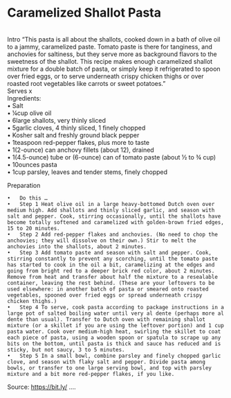 # Caramelized Shallot Pasta

\
Intro “This pasta is all about the shallots, cooked down in a bath of olive oil to a jammy, caramelized paste. Tomato paste is there for tanginess, and anchovies for saltiness, but they serve more as background flavors to the sweetness of the shallot. This recipe makes enough caramelized shallot mixture for a double batch of pasta, or simply keep it refrigerated to spoon over fried eggs, or to serve underneath crispy chicken thighs or over roasted root vegetables like carrots or sweet potatoes.”\
Serves x\
Ingredients:\
• Salt\
• ¼cup olive oil\
• 6large shallots, very thinly sliced\
• 5garlic cloves, 4 thinly sliced, 1 finely chopped\
• Kosher salt and freshly ground black pepper\
• 1teaspoon red-pepper flakes, plus more to taste\
• 1(2-ounce) can anchovy fillets (about 12), drained\
• 1(4.5-ounce) tube or (6-ounce) can of tomato paste (about ½ to ¾ cup)\
• 10ounces pasta\
• 1cup parsley, leaves and tender stems, finely chopped

Preparation

```
•	Do this …
•	Step 1 Heat olive oil in a large heavy-bottomed Dutch oven over medium high. Add shallots and thinly sliced garlic, and season with salt and pepper. Cook, stirring occasionally, until the shallots have become totally softened and caramelized with golden-brown fried edges, 15 to 20 minutes.
•	Step 2 Add red-pepper flakes and anchovies. (No need to chop the anchovies; they will dissolve on their own.) Stir to melt the anchovies into the shallots, about 2 minutes.
•	Step 3 Add tomato paste and season with salt and pepper. Cook, stirring constantly to prevent any scorching, until the tomato paste has started to cook in the oil a bit, caramelizing at the edges and going from bright red to a deeper brick red color, about 2 minutes. Remove from heat and transfer about half the mixture to a resealable container, leaving the rest behind. (These are your leftovers to be used elsewhere: in another batch of pasta or smeared onto roasted vegetables, spooned over fried eggs or spread underneath crispy chicken thighs.)
•	Step 4 To serve, cook pasta according to package instructions in a large pot of salted boiling water until very al dente (perhaps more al dente than usual). Transfer to Dutch oven with remaining shallot mixture (or a skillet if you are using the leftover portion) and 1 cup pasta water. Cook over medium-high heat, swirling the skillet to coat each piece of pasta, using a wooden spoon or spatula to scrape up any bits on the bottom, until pasta is thick and sauce has reduced and is sticky, but not saucy, 3 to 5 minutes.
•	Step 5 In a small bowl, combine parsley and finely chopped garlic clove, and season with flaky salt and pepper. Divide pasta among bowls, or transfer to one large serving bowl, and top with parsley mixture and a bit more red-pepper flakes, if you like.
```

Source: https://bit.ly/ ….
